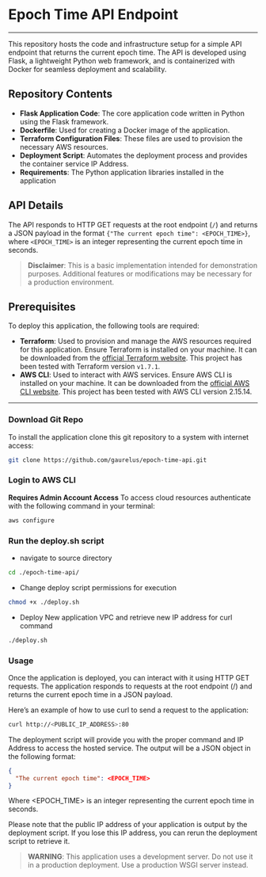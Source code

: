 # Epoch Time API Endpoint
---
This repository hosts the code and infrastructure setup for a simple API endpoint that returns the current epoch time. The API is developed using Flask, a lightweight Python web framework, and is containerized with Docker for seamless deployment and scalability.

## Repository Contents

- **Flask Application Code**: The core application code written in Python using the Flask framework.
- **Dockerfile**: Used for creating a Docker image of the application.
- **Terraform Configuration Files**: These files are used to provision the necessary AWS resources.
- **Deployment Script**: Automates the deployment process and provides the container service IP Address.
- **Requirements**: The Python application libraries installed in the application

## API Details

The API responds to HTTP GET requests at the root endpoint (`/`) and returns a JSON payload in the format `{"The current epoch time": <EPOCH_TIME>}`, where `<EPOCH_TIME>` is an integer representing the current epoch time in seconds.

> **Disclaimer**: This is a basic implementation intended for demonstration purposes. Additional features or modifications may be necessary for a production environment.

## Prerequisites

To deploy this application, the following tools are required:

- **Terraform**: Used to provision and manage the AWS resources required for this application. Ensure Terraform is installed on your machine. It can be downloaded from the [official Terraform website](https://www.terraform.io/downloads.html). This project has been tested with Terraform version `v1.7.1`.
- **AWS CLI**: Used to interact with AWS services. Ensure AWS CLI is installed on your machine. It can be downloaded from the [official AWS CLI website](https://docs.aws.amazon.com/cli/latest/userguide/getting-started-install.html). This project has been tested with AWS CLI version 2.15.14.
---

### Download Git Repo


To install the application clone this git repository to a system with internet access:
```bash 
git clone https://github.com/gaurelus/epoch-time-api.git
```

### Login to AWS CLI

**Requires Admin Account Access**
To access cloud resources authenticate with the following command in your terminal:
```bash
aws configure
```
### Run the deploy.sh script

- navigate to source directory
```bash 
cd ./epoch-time-api/ 
```

- Change deploy script permissions for execution
```bash
chmod +x ./deploy.sh
```

- Deploy New application VPC and retrieve new IP address for curl command
```bash
./deploy.sh
```
### Usage
Once the application is deployed, you can interact with it using HTTP GET requests. The application responds to requests at the root endpoint (/) and returns the current epoch time in a JSON payload.

Here’s an example of how to use curl to send a request to the application:

```bash
curl http://<PUBLIC_IP_ADDRESS>:80
```

The deployment script will provide you with the proper command and IP Address to access the hosted service.  The output will be a JSON object in the following format:
```json
{
  "The current epoch time": <EPOCH_TIME>
}
```
Where <EPOCH_TIME> is an integer representing the current epoch time in seconds.

Please note that the public IP address of your application is output by the deployment script. If you lose this IP address, you can rerun the deployment script to retrieve it.

> **WARNING**: This application uses a development server. Do not use it in a production deployment. Use a production WSGI server instead.

